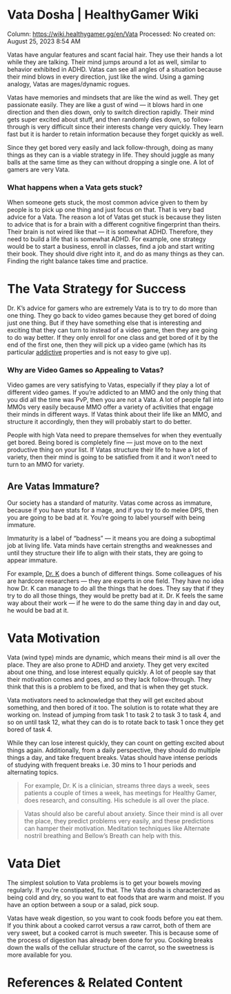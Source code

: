 # Vata Dosha | HealthyGamer Wiki

Column: https://wiki.healthygamer.gg/en/Vata
Processed: No
created on: August 25, 2023 8:54 AM

Vatas have angular features and scant facial hair. They use their hands a lot while they are talking. Their mind jumps around a lot as well, similar to behavior exhibited in ADHD. Vatas can see all angles of a situation because their mind blows in every direction, just like the wind. Using a gaming analogy, Vatas are mages/dynamic rogues.

Vatas have memories and mindsets that are like the wind as well. They get passionate easily. They are like a gust of wind — it blows hard in one direction and then dies down, only to switch direction rapidly. Their mind gets super excited about stuff, and then randomly dies down, so follow-through is very difficult since their interests change very quickly. They learn fast but it is harder to retain information because they forget quickly as well.

Since they get bored very easily and lack follow-through, doing as many things as they can is a viable strategy in life. They should juggle as many balls at the same time as they can without dropping a single one. A lot of gamers are very Vata.

### What happens when a Vata gets stuck?

When someone gets stuck, the most common advice given to them by people is to pick up one thing and just focus on that. That is very bad advice for a Vata. The reason a lot of Vatas get stuck is because they listen to advice that is for a brain with a different cognitive fingerprint than theirs. Their brain is not wired like that — it is somewhat ADHD. Therefore, they need to build a life that is somewhat ADHD. For example, one strategy would be to start a business, enroll in classes, find a job and start writing their book. They should dive right into it, and do as many things as they can. Finding the right balance takes time and practice.

# The Vata Strategy for Success

Dr. K’s advice for gamers who are extremely Vata is to try to do more than one thing. They go back to video games because they get bored of doing just one thing. But if they have something else that is interesting and exciting that they can turn to instead of a video game, then they are going to do way better. If they only enroll for one class and get bored of it by the end of the first one, then they will pick up a video game (which has its particular [addictive](https://wiki.healthygamer.gg/en/Video_Game_Addiction) properties and is not easy to give up).

### Why are Video Games so Appealing to Vatas?

Video games are very satisfying to Vatas, especially if they play a lot of different video games. If you’re addicted to an MMO and the only thing that you did all the time was PvP, then you are not a Vata. A lot of people fall into MMOs very easily because MMO offer a variety of activities that engage their minds in different ways. If Vatas think about their life like an MMO, and structure it accordingly, then they will probably start to do better.

People with high Vata need to prepare themselves for when they eventually get bored. Being bored is completely fine — just move on to the next productive thing on your list. If Vatas structure their life to have a lot of variety, then their mind is going to be satisfied from it and it won’t need to turn to an MMO for variety.

## Are Vatas Immature?

Our society has a standard of maturity. Vatas come across as immature, because if you have stats for a mage, and if you try to do melee DPS, then you are going to be bad at it. You’re going to label yourself with being immature.

Immaturity is a label of “badness” — it means you are doing a suboptimal job at living life. Vata minds have certain strengths and weaknesses and until they structure their life to align with their stats, they are going to appear immature.

For example, [Dr. K](https://wiki.healthygamer.gg/en/Dr_K) does a bunch of different things. Some colleagues of his are hardcore researchers — they are experts in one field. They have no idea how Dr. K can manage to do all the things that he does. They say that if they try to do all those things, they would be pretty bad at it. Dr. K feels the same way about their work — if he were to do the same thing day in and day out, he would be bad at it.

# Vata Motivation

Vata (wind type) minds are dynamic, which means their mind is all over the place. They are also prone to ADHD and anxiety. They get very excited about one thing, and lose interest equally quickly. A lot of people say that their motivation comes and goes, and so they lack follow-through. They think that this is a problem to be fixed, and that is when they get stuck.

Vata motivators need to acknowledge that they will get excited about something, and then bored of it too. The solution is to rotate what they are working on. Instead of jumping from task 1 to task 2 to task 3 to task 4, and so on until task 12, what they can do is to rotate back to task 1 once they get bored of task 4.

While they can lose interest quickly, they can count on getting excited about things again. Additionally, from a daily perspective, they should do multiple things a day, and take frequent breaks. Vatas should have intense periods of studying with frequent breaks i.e. 30 mins to 1 hour periods and alternating topics.

> For example, Dr. K is a clinician, streams three days a week, sees patients a couple of times a week, has meetings for Healthy Gamer, does research, and consulting. His schedule is all over the place.
> 

> Vatas should also be careful about anxiety. Since their mind is all over the place, they predict problems very easily, and these predictions can hamper their motivation. Meditation techniques like Alternate nostril breathing and Bellow’s Breath can help with this.
> 

# Vata Diet

The simplest solution to Vata problems is to get your bowels moving regularly. If you’re constipated, fix that. The Vata dosha is characterized as being cold and dry, so you want to eat foods that are warm and moist. If you have an option between a soup or a salad, pick soup.

Vatas have weak digestion, so you want to cook foods before you eat them. If you think about a cooked carrot versus a raw carrot, both of them are very sweet, but a cooked carrot is much sweeter. This is because some of the process of digestion has already been done for you. Cooking breaks down the walls of the cellular structure of the carrot, so the sweetness is more available for you.

# References & Related Content